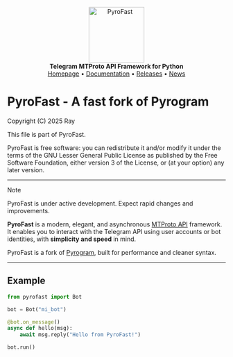 <p align="center">
  <a href="https://github.com/pthndv/pyrofast">
    <img src="https://raw.githubusercontent.com/pthndv/PyroFast/main/assets/pyrofast-logo.png" alt="PyroFast" width="128">

  </a>
  <br>
  <b>Telegram MTProto API Framework for Python</b>
  <br>
  <a href="#">Homepage</a> •
  <a href="#">Documentation</a> •
  <a href="#">Releases</a> •
  <a href="#">News</a>
</p>

# PyroFast - A fast fork of Pyrogram

Copyright (C) 2025 Ray

This file is part of PyroFast.

PyroFast is free software: you can redistribute it and/or modify
it under the terms of the GNU Lesser General Public License as published
by the Free Software Foundation, either version 3 of the License, or
(at your option) any later version.

---

> [!NOTE]  
> PyroFast is under active development. Expect rapid changes and improvements.

**PyroFast** is a modern, elegant, and asynchronous [MTProto API](https://core.telegram.org/mtproto) framework.  
It enables you to interact with the Telegram API using user accounts or bot identities, with **simplicity and speed** in mind.

PyroFast is a fork of [Pyrogram](https://github.com/pyrogram/pyrogram), built for performance and cleaner syntax.

---

## Example

```python
from pyrofast import Bot

bot = Bot("mi_bot")

@bot.on_message()
async def hello(msg):
    await msg.reply("Hello from PyroFast!")

bot.run()
